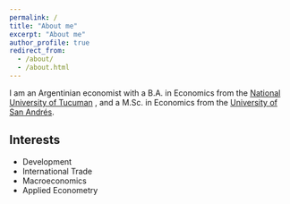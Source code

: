 ```yaml
---
permalink: /
title: "About me"
excerpt: "About me"
author_profile: true
redirect_from: 
  - /about/
  - /about.html
---
```


I am an Argentinian economist with a B.A. in Economics from the [National University of Tucuman](https://face.unt.edu.ar/web/) , and a M.Sc. in Economics from the [University of San Andrés](www.udesa.edu.ar).

## Interests ##

* Development
* International Trade
* Macroeconomics
* Applied Econometry
